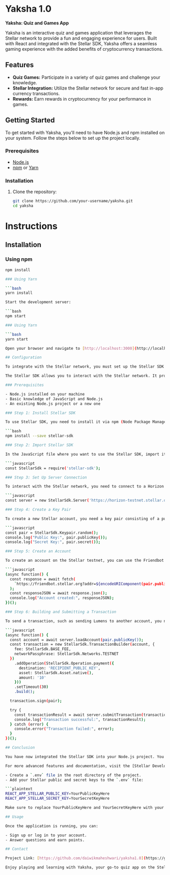 # Yaksha 1.0

**Yaksha: Quiz and Games App**

Yaksha is an interactive quiz and games application that leverages the Stellar network to provide a fun and engaging experience for users. Built with React and integrated with the Stellar SDK, Yaksha offers a seamless gaming experience with the added benefits of cryptocurrency transactions.

## Features

- **Quiz Games:** Participate in a variety of quiz games and challenge your knowledge.
- **Stellar Integration:** Utilize the Stellar network for secure and fast in-app currency transactions.
- **Rewards:** Earn rewards in cryptocurrency for your performance in games.

## Getting Started

To get started with Yaksha, you'll need to have Node.js and npm installed on your system. Follow the steps below to set up the project locally.

### Prerequisites

- [Node.js](https://nodejs.org/)
- [npm](https://www.npmjs.com/) or [Yarn](https://yarnpkg.com/)

### Installation

1. Clone the repository:
   ```bash
   git clone https://github.com/your-username/yaksha.git
   cd yaksha

# Instructions

## Installation

### Using npm
```bash
npm install

### Using Yarn

```bash
yarn install

Start the development server:

```bash
npm start

### Using Yarn

```bash
yarn start

Open your browser and navigate to [http://localhost:3000](http://localhost:3000) to view the app.

## Configuration

To integrate with the Stellar network, you must set up the Stellar SDK with your project. Follow the instructions below to configure the Stellar SDK.

The Stellar SDK allows you to interact with the Stellar network. It provides APIs to build and sign transactions, connect to Horizon, and more. Below is a guide on how to integrate the Stellar SDK into your project.

### Prerequisites

- Node.js installed on your machine
- Basic knowledge of JavaScript and Node.js
- An existing Node.js project or a new one

### Step 1: Install Stellar SDK

To use Stellar SDK, you need to install it via npm (Node Package Manager). Open your terminal, navigate to your project directory, and run:

```bash
npm install --save stellar-sdk

### Step 2: Import Stellar SDK

In the JavaScript file where you want to use the Stellar SDK, import it at the top of the file:

```javascript
const StellarSdk = require('stellar-sdk');

### Step 3: Set Up Server Connection

To interact with the Stellar network, you need to connect to a Horizon server. You can connect to the public Horizon server or set up your own.

```javascript
const server = new StellarSdk.Server('https://horizon-testnet.stellar.org');

### Step 4: Create a Key Pair

To create a new Stellar account, you need a key pair consisting of a public key and a secret key.

```javascript
const pair = StellarSdk.Keypair.random();
console.log("Public Key:", pair.publicKey());
console.log("Secret Key:", pair.secret());

### Step 5: Create an Account

To create an account on the Stellar testnet, you can use the Friendbot service to fund your account with test Lumens (XLM).

```javascript
(async function() {
  const response = await fetch(
    `https://friendbot.stellar.org?addr=${encodeURIComponent(pair.publicKey())}`
  );
  const responseJSON = await response.json();
  console.log("Account created:", responseJSON);
})();

### Step 6: Building and Submitting a Transaction

To send a transaction, such as sending Lumens to another account, you need to build and sign the transaction before submitting it to the network.

```javascript
(async function() {
  const account = await server.loadAccount(pair.publicKey());
  const transaction = new StellarSdk.TransactionBuilder(account, {
    fee: StellarSdk.BASE_FEE,
    networkPassphrase: StellarSdk.Networks.TESTNET
  })
    .addOperation(StellarSdk.Operation.payment({
      destination: 'RECIPIENT_PUBLIC_KEY',
      asset: StellarSdk.Asset.native(),
      amount: '10'
    }))
    .setTimeout(30)
    .build();

  transaction.sign(pair);

  try {
    const transactionResult = await server.submitTransaction(transaction);
    console.log("Transaction successful:", transactionResult);
  } catch (error) {
    console.error("Transaction failed:", error);
  }
})();

## Conclusion

You have now integrated the Stellar SDK into your Node.js project. You can create accounts, submit transactions, and listen for payments on the Stellar network. Always remember to switch from the testnet to the public network for production applications by changing the Horizon server URL and the network passphrase.

For more advanced features and documentation, visit the [Stellar Developer Documentation](https://www.stellar.org/developers/).

- Create a `.env` file in the root directory of the project.
- Add your Stellar public and secret keys to the `.env` file:

```plaintext
REACT_APP_STELLAR_PUBLIC_KEY=YourPublicKeyHere
REACT_APP_STELLAR_SECRET_KEY=YourSecretKeyHere

Make sure to replace YourPublicKeyHere and YourSecretKeyHere with your actual Stellar keys.

## Usage

Once the application is running, you can:

- Sign up or log in to your account.
- Answer questions and earn points.

## Contact

Project Link: [https://github.com/daiwikmaheshwari/yaksha1.0](https://github.com/daiwikmaheshwari/yaksha1.0)

Enjoy playing and learning with Yaksha, your go-to quiz app on the Stellar network!
